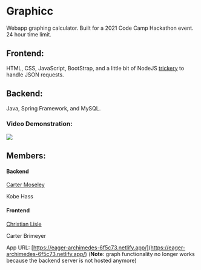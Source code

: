 # Graphicc
Webapp graphing calculator.
Built for a 2021 Code Camp Hackathon event. 24 hour time limit.

## Frontend:
HTML, CSS, JavaScript, BootStrap, and a little bit of NodeJS [trickery](https://stackoverflow.com/a/43268098/10475867) to handle JSON requests.

## Backend:
Java, Spring Framework, and MySQL.

### Video Demonstration:
[<img src="https://user-images.githubusercontent.com/42817415/115154063-99949480-a03e-11eb-948d-c9f4ec45d217.png" />](https://youtu.be/ttsXtyY5Vso)

## Members:
#### Backend
[Carter Moseley](http://cartermoseley.com)

Kobe Hass
#### Frontend

[Christian Lisle](http://christianlisle.com)

Carter Brimeyer

App URL: [https://eager-archimedes-6f5c73.netlify.app/](https://eager-archimedes-6f5c73.netlify.app/) (**Note**: graph functionality no longer works because the backend server is not hosted anymore)
